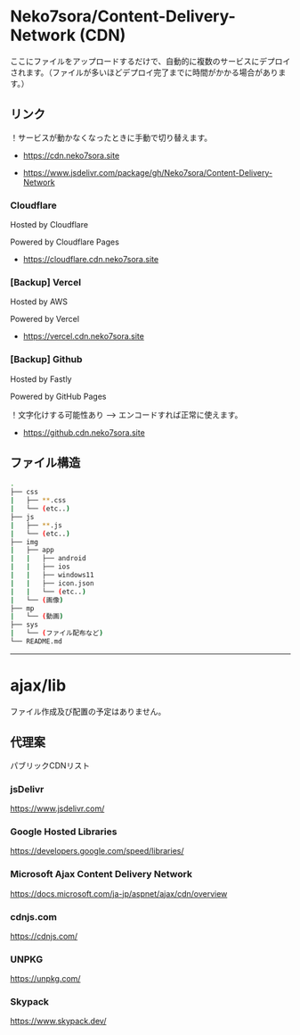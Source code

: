 # Neko7sora/Content-Delivery-Network (CDN)

ここにファイルをアップロードするだけで、自動的に複数のサービスにデプロイされます。（ファイルが多いほどデプロイ完了までに時間がかかる場合があります。）

## リンク

！サービスが動かなくなったときに手動で切り替えます。

- https://cdn.neko7sora.site

- https://www.jsdelivr.com/package/gh/Neko7sora/Content-Delivery-Network

### Cloudflare

Hosted by Cloudflare

Powered by Cloudflare Pages

- https://cloudflare.cdn.neko7sora.site

### [Backup] Vercel

Hosted by AWS

Powered by Vercel

- https://vercel.cdn.neko7sora.site

### [Backup] Github

Hosted by Fastly

Powered by GitHub Pages

！文字化けする可能性あり --> エンコードすれば正常に使えます。

- https://github.cdn.neko7sora.site

## ファイル構造

```sh
.
├── css
|   ├── **.css
|   └── (etc..)
├── js
|   ├── **.js
|   └── (etc..)
├── img
|   ├── app
|   |   ├── android
|   |   ├── ios
|   |   ├── windows11
|   |   ├── icon.json
|   |   └── (etc..)
|   └── (画像)
├── mp
|   └── (動画)
├── sys
|   └── (ファイル配布など)
└── README.md
```

---

# ajax/lib
ファイル作成及び配置の予定はありません。

## 代理案
パブリックCDNリスト

### jsDelivr

https://www.jsdelivr.com/

### Google Hosted Libraries

https://developers.google.com/speed/libraries/

### Microsoft Ajax Content Delivery Network

https://docs.microsoft.com/ja-jp/aspnet/ajax/cdn/overview

### cdnjs.com

https://cdnjs.com/

### UNPKG

https://unpkg.com/

### Skypack

https://www.skypack.dev/
